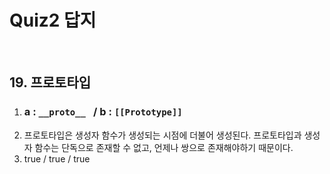 # Quiz2 답지

<br>

## 19. 프로토타입

1. ### a : `__proto__ ` / b : `[[Prototype]]`
2. 프로토타입은 생성자 함수가 생성되는 시점에 더불어 생성된다. 프로토타입과 생성자 함수는 단독으로 존재할 수 없고, 언제나 쌍으로 존재해야하기 때문이다.
3. true / true / true
